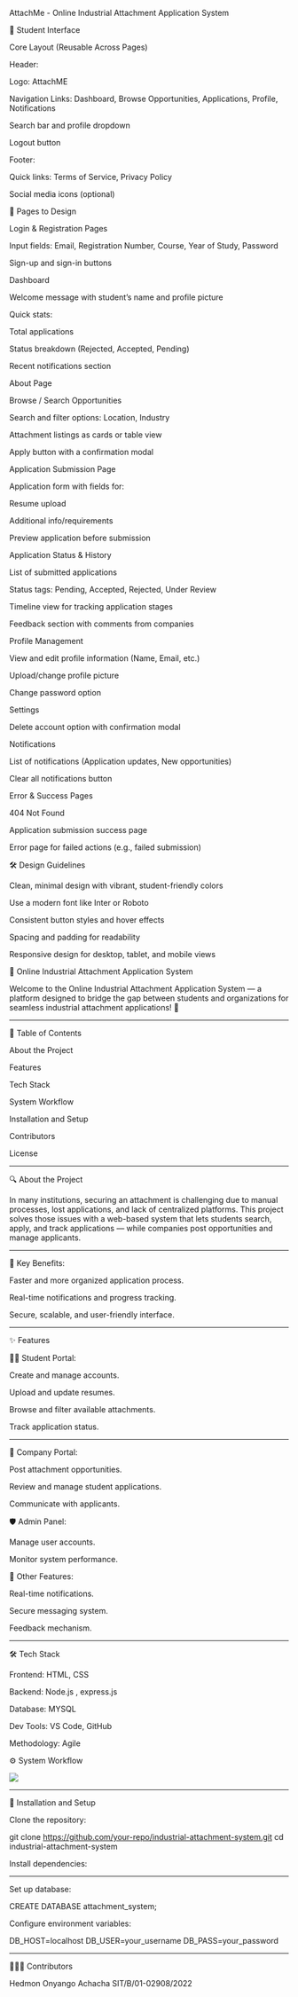 
AttachMe - Online Industrial Attachment Application System

🚀 Student Interface

Core Layout (Reusable Across Pages)

Header:

Logo: AttachME

Navigation Links: Dashboard, Browse Opportunities, Applications, Profile, Notifications

Search bar and profile dropdown

Logout button

Footer:

Quick links: Terms of Service, Privacy Policy

Social media icons (optional)

📂 Pages to Design

Login & Registration Pages

Input fields: Email, Registration Number, Course, Year of Study, Password

Sign-up and sign-in buttons

Dashboard

Welcome message with student’s name and profile picture

Quick stats:

Total applications

Status breakdown (Rejected, Accepted, Pending)

Recent notifications section

About Page

Browse / Search Opportunities

Search and filter options: Location, Industry

Attachment listings as cards or table view

Apply button with a confirmation modal

Application Submission Page

Application form with fields for:

Resume upload

Additional info/requirements

Preview application before submission

Application Status & History

List of submitted applications

Status tags: Pending, Accepted, Rejected, Under Review

Timeline view for tracking application stages

Feedback section with comments from companies

Profile Management

View and edit profile information (Name, Email, etc.)

Upload/change profile picture

Change password option

Settings

Delete account option with confirmation modal

Notifications

List of notifications (Application updates, New opportunities)

Clear all notifications button

Error & Success Pages

404 Not Found

Application submission success page

Error page for failed actions (e.g., failed submission)

🛠️ Design Guidelines

Clean, minimal design with vibrant, student-friendly colors

Use a modern font like Inter or Roboto

Consistent button styles and hover effects

Spacing and padding for readability

Responsive design for desktop, tablet, and mobile views







📘 Online Industrial Attachment Application System

Welcome to the Online Industrial Attachment Application System — a platform designed to bridge the gap between students and organizations for seamless industrial attachment applications! 🚀
****************************************************************************************
📌 Table of Contents

About the Project

Features

Tech Stack

System Workflow

Installation and Setup

Contributors

License

*********************************************************************************************

🔍 About the Project

In many institutions, securing an attachment is challenging due to manual processes, lost applications, and lack of centralized platforms. This project solves those issues with a web-based system that lets students search, apply, and track applications — while companies post opportunities and manage applicants.

**************************************************************************************************

🔑 Key Benefits:

Faster and more organized application process.

Real-time notifications and progress tracking.

Secure, scalable, and user-friendly interface.
***********************************************************************


✨ Features

👩‍🎓 Student Portal:

Create and manage accounts.

Upload and update resumes.

Browse and filter available attachments.

Track application status.

**************************************************************************

🏢 Company Portal:

Post attachment opportunities.

Review and manage student applications.

Communicate with applicants.

🛡️ Admin Panel:

Manage user accounts.

Monitor system performance.

🔔 Other Features:

Real-time notifications.

Secure messaging system.

Feedback mechanism.


*************************************************

🛠 Tech Stack

Frontend:  HTML, CSS

Backend: Node.js , express.js

Database: MYSQL

Dev Tools: VS Code, GitHub

Methodology: Agile

⚙️ System Workflow

[![](https://mermaid.ink/img/pako:eNqNUctOwzAQ_JVoz23Jo0mUHJBaKg6oiIpwgnBwYze1WtuR47SEphI_AAjBvRIXxG_xBf0ETEIQ3PBhtbOamR2tN5AITCCEVKJsblyMYm7oF6kCE66u9run94-7-_3u4bmdXRvd7mF1TlKaKyLzg7FIKa-MqNSQfavrvuYNpVjnxDjLMiFVwamiJK-MEzEda_mfXTU9KqaMqtwYZNmSJkhRoa1_gdGw0RwJliFe6nyPry1og60oWf_bodZMpFhRTHLjmBA8RcmiakM13AFmlOtdL29N22w6RRylWjRZIjUTkv2-AXSAEckQxfq0m69JDGpOGIkh1C1GchFDzLeahwolopInECpZkA5IUaRzCGdomWtUZBgpMqJI_w_7merkl0KwVqIhhBu4gdCyzZ5n267nOaYXWK7ndKCE0LV6ZuA7nu30fd_SdduB29rA7AWWbft9ux_4ruubpr39BFQrtXM?type=png)](https://mermaid.live/edit#pako:eNqNUctOwzAQ_JVoz23Jo0mUHJBaKg6oiIpwgnBwYze1WtuR47SEphI_AAjBvRIXxG_xBf0ETEIQ3PBhtbOamR2tN5AITCCEVKJsblyMYm7oF6kCE66u9run94-7-_3u4bmdXRvd7mF1TlKaKyLzg7FIKa-MqNSQfavrvuYNpVjnxDjLMiFVwamiJK-MEzEda_mfXTU9KqaMqtwYZNmSJkhRoa1_gdGw0RwJliFe6nyPry1og60oWf_bodZMpFhRTHLjmBA8RcmiakM13AFmlOtdL29N22w6RRylWjRZIjUTkv2-AXSAEckQxfq0m69JDGpOGIkh1C1GchFDzLeahwolopInECpZkA5IUaRzCGdomWtUZBgpMqJI_w_7merkl0KwVqIhhBu4gdCyzZ5n267nOaYXWK7ndKCE0LV6ZuA7nu30fd_SdduB29rA7AWWbft9ux_4ruubpr39BFQrtXM)


****************************************************************

🚀 Installation and Setup

Clone the repository:

git clone https://github.com/your-repo/industrial-attachment-system.git
cd industrial-attachment-system

Install dependencies:

**********************



Set up  database:

CREATE DATABASE attachment_system;

Configure environment variables:

DB_HOST=localhost
DB_USER=your_username
DB_PASS=your_password

*****************************************************************

🧑‍🤝‍🧑 Contributors

Hedmon Onyango Achacha      SIT/B/01-02908/2022




